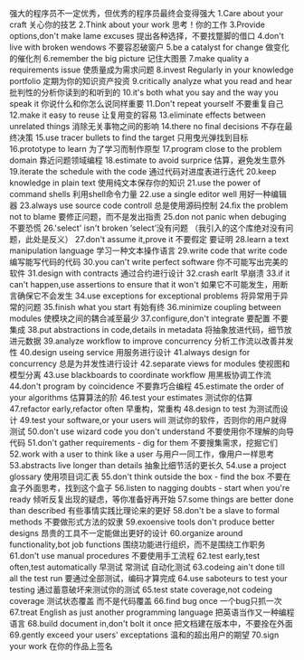 强大的程序员不一定优秀，但优秀的程序员最终会变得强大
1.Care about your craft  关心你的技艺
2.Think about your work  思考！你的工作
3.Provide options,don't make lame excuses  提出各种选择，不要找蹩脚的借口
4.don't live with broken wendows 不要容忍破窗户
5.be a catalyst for change 做变化的催化剂
6.remember the big picture 记住大图景
7.make quality a requirements issue 使质量成为需求问题
8.invest Regularly in your knowledge portfolio 定期为你的知识资产投资
9.critically analyze what you read and hear 批判性的分析你读到的和听到的
10.it's both what you say and the way you speak it 你说什么和你怎么说同样重要
11.Don't repeat yourself 不要重复自己
12.make it easy to reuse 让复用变的容易
13.eliminate effects between unrelated things 消除无关事物之间的影响
14.there no final decisions 不存在最终决策
15.use tracer bullets to find the target 只用曳光弹找到目标
16.prototype to learn 为了学习而制作原型
17.program close to the problem domain 靠近问题领域编程
18.estimate to avoid surprice 估算，避免发生意外
19.iterate the schedule with the code 通过代码对进度表进行迭代
20.keep knowledge in plain text 使用纯文本保存你的知识
21.use the power of command shells 利用shell命令力量
22.use a single editor well 用好一种编辑器
23.always use source code controll 总是使用源码控制
24.fix the problem not to blame 要修正问题，而不是发出指责
25.don not panic when debuging 不要恐慌
26.'select' isn't broken ‘select’没有问题 （我引入的这个库绝对没有问题，此处是反义）
27.don't assume it,prove it 不要假定 要证明
28.learn a text manipulation language 学习一种文本操作语言
29.write code that write code 编写能写代码的代码
30.you can't write perfect software 你不可能写出完美的软件
31.design with contracts 通过合约进行设计
32.crash earlt 早崩溃
33.if it can't happen,use assertions to ensure that it won't 如果它不可能发生，用断言确保它不会发生
34.use exceptions for exceptional problems 将异常用于异常的问题
35.finish what you start 有始有终
36.minimize coupling between modules 使模块之间的耦合减至最少
37.configure,don't integrate 要配置 不要集成
38.put abstractions in code,details in metadata 将抽象放进代码，细节放进元数据
39.analyze workflow to improve concurrency 分析工作流以改善并发性
40.design useing service 用服务进行设计
41.always design for concurrency 总是为并发性进行设计
42.separate views for modules 使视图和模型分离
43.use blackboards to coordinate workflow 用黑板协调工作流
44.don't program by coincidence 不要靠巧合编程
45.estimate the order of your algorithms 估算算法的阶
46.test your estimates 测试你的估算
47.refactor early,refactor often 早重构，常重构 
48.design to test 为测试而设计
49.test your software,or your users will 测试你的软件，否则你的用户就得测试
50.don't use wizard code you don't understand 不要使用你不理解的向导代码
51.don't gather requirements - dig for them 不要搜集需求，挖掘它们
52.work with a user to think like a user 与用户一同工作，像用户一样思考
53.abstracts live longer than details 抽象比细节活的更长久
54.use a project glossary 使用项目词汇表
55.don't think outside the box - find the box 不要在盒子外面思考，找到这个盒子
56.listen to nagging doubts - start when you're ready 倾听反复出现的疑虑，等你准备好再开始
57.some things are better done than described 有些事情实践比理论来的更好
58.don't be a slave to formal methods 不要做形式方法的奴隶
59.exoensive tools don't produce better designs 昂贵的工具不一定能做出更好的设计
60.organize around functionality,bot job functions 围绕功能进行组织，而不是围绕工作职务
61.don't use manual procedures 不要使用手工流程
62.test early,test often,test automatically 早测试 常测试 自动化测试
63.codeing ain't done till all the test run 要通过全部测试，编码才算完成 
64.use saboteurs to test your testing 通过蓄意破坏来测试你的测试
65.test state coverage,not codeing coverage 测试状态覆盖 而不是代码覆盖 
66.find bug once 一个bug只抓一次
67.treat English as just another programming language 把英语当作又一种编程语言
68.build document in,don't bolt it once 把文档建在版本中，不要拴在外面
69.gently exceed your users' exceptations  温和的超出用户的期望
70.sign your work 在你的作品上签名